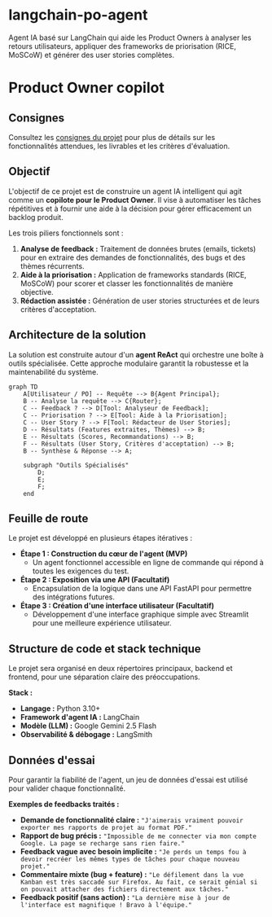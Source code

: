 # langchain-po-agent
Agent IA basé sur LangChain qui aide les Product Owners à analyser les retours utilisateurs, appliquer des frameworks de priorisation (RICE, MoSCoW) et générer des user stories complètes.

# Product Owner copilot
## Consignes

Consultez les [consignes du projet](CONSIGNES.md) pour plus de détails sur les fonctionnalités attendues, les livrables et les critères d'évaluation.


## Objectif

L'objectif de ce projet est de construire un agent IA intelligent qui agit comme un **copilote pour le Product Owner**. Il vise à automatiser les tâches répétitives et à fournir une aide à la décision pour gérer efficacement un backlog produit.

Les trois piliers fonctionnels sont :

1.  **Analyse de feedback :** Traitement de données brutes (emails, tickets) pour en extraire des demandes de fonctionnalités, des bugs et des thèmes récurrents.
2.  **Aide à la priorisation :** Application de frameworks standards (RICE, MoSCoW) pour scorer et classer les fonctionnalités de manière objective.
3.  **Rédaction assistée :** Génération de user stories structurées et de leurs critères d'acceptation.

## Architecture de la solution

La solution est construite autour d'un **agent ReAct** qui orchestre une boîte à outils spécialisée. Cette approche modulaire garantit la robustesse et la maintenabilité du système.

```mermaid
graph TD
    A[Utilisateur / PO] -- Requête --> B{Agent Principal};
    B -- Analyse la requête --> C{Router};
    C -- Feedback ? --> D[Tool: Analyseur de Feedback];
    C -- Priorisation ? --> E[Tool: Aide à la Priorisation];
    C -- User Story ? --> F[Tool: Rédacteur de User Stories];
    D -- Résultats (Features extraites, Thèmes) --> B;
    E -- Résultats (Scores, Recommandations) --> B;
    F -- Résultats (User Story, Critères d'acceptation) --> B;
    B -- Synthèse & Réponse --> A;

    subgraph "Outils Spécialisés"
        D;
        E;
        F;
    end
```

## Feuille de route

Le projet est développé en plusieurs étapes itératives :

* **Étape 1 : Construction du cœur de l'agent (MVP)**
    * Un agent fonctionnel accessible en ligne de commande qui répond à toutes les exigences du test.
* **Étape 2 : Exposition via une API (Facultatif)**
    * Encapsulation de la logique dans une API FastAPI pour permettre des intégrations futures.
* **Étape 3 : Création d'une interface utilisateur (Facultatif)**
    * Développement d'une interface graphique simple avec Streamlit pour une meilleure expérience utilisateur.

## Structure de code et stack technique

Le projet sera organisé en deux répertoires principaux, backend et frontend, pour une séparation claire des préoccupations.

**Stack :**
* **Langage :** Python 3.10+
* **Framework d'agent IA :** LangChain
* **Modèle (LLM) :** Google Gemini 2.5 Flash
* **Observabilité & débogage :** LangSmith

## Données d'essai

Pour garantir la fiabilité de l'agent, un jeu de données d'essai est utilisé pour valider chaque fonctionnalité.

**Exemples de feedbacks traités :**

* **Demande de fonctionnalité claire :** `"J'aimerais vraiment pouvoir exporter mes rapports de projet au format PDF."`
* **Rapport de bug précis :** `"Impossible de me connecter via mon compte Google. La page se recharge sans rien faire."`
* **Feedback vague avec besoin implicite :** `"Je perds un temps fou à devoir recréer les mêmes types de tâches pour chaque nouveau projet."`
* **Commentaire mixte (bug + feature) :** `"Le défilement dans la vue Kanban est très saccadé sur Firefox. Au fait, ce serait génial si on pouvait attacher des fichiers directement aux tâches."`
* **Feedback positif (sans action) :** `"La dernière mise à jour de l'interface est magnifique ! Bravo à l'équipe."`



